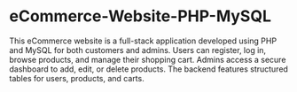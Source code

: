 # eCommerce-Website-PHP-MySQL
This eCommerce website is a full-stack application developed using PHP and MySQL for both customers and admins. Users can register, log in, browse products, and manage their shopping cart. Admins access a secure dashboard to add, edit, or delete products. The backend features structured tables for users, products, and carts. 
